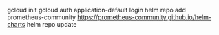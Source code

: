 gcloud init
gcloud auth application-default login
helm repo add prometheus-community https://prometheus-community.github.io/helm-charts
helm repo update
